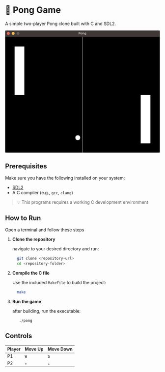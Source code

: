 # 🎾 Pong Game
A simple two-player Pong clone built with C and SDL2.

![screenshot](images/screenshot.png)

## Prerequisites 
Make sure you have the following installed on your system:
- [SDL2](https://www.libsdl.org/)
- A C compiler (e.g., `gcc`, `clang`)

> 💡 This programs requires a working C development environment

## How to Run
Open a terminal and follow these steps
1. **Clone the repository**

   navigate to your desired directory and run: 
   ```bash
     git clone <repository-url>
     cd <repository-folder>
   
2. **Compile the C file**

   Use the included `MakeFile` to build the project: 
   ```bash
     make
   ```

3. **Run the game**

   after building, run the executable:
   ```bash
      ./pong

## Controls 
| Player | Move Up | Move Down |
|--------|---------|-----------|
| P1     | `W`     | `S`       |
| P2     | `↑`     | `↓`       |

